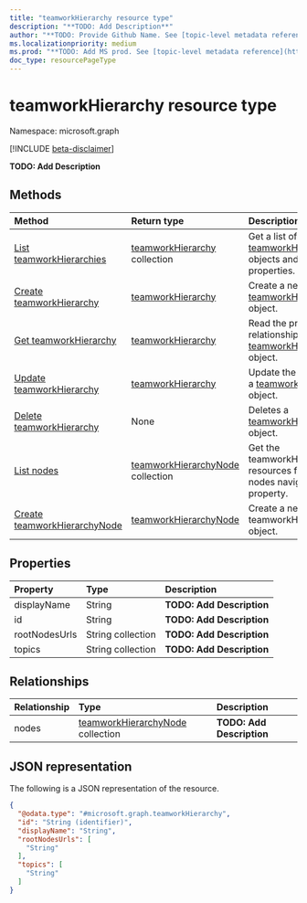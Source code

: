 ```yaml
---
title: "teamworkHierarchy resource type"
description: "**TODO: Add Description**"
author: "**TODO: Provide Github Name. See [topic-level metadata reference](https://msgo.azurewebsites.net/add/document/guidelines/metadata.html#topic-level-metadata)**"
ms.localizationpriority: medium
ms.prod: "**TODO: Add MS prod. See [topic-level metadata reference](https://msgo.azurewebsites.net/add/document/guidelines/metadata.html#topic-level-metadata)**"
doc_type: resourcePageType
---
```


# teamworkHierarchy resource type

Namespace: microsoft.graph

[!INCLUDE [beta-disclaimer](../../includes/beta-disclaimer.md)]

**TODO: Add Description**

## Methods
|Method|Return type|Description|
|:---|:---|:---|
|[List teamworkHierarchies](../api/teamworkhierarchy-list.md)|[teamworkHierarchy](../resources/teamworkhierarchy.md) collection|Get a list of the [teamworkHierarchy](../resources/teamworkhierarchy.md) objects and their properties.|
|[Create teamworkHierarchy](../api/teamworkhierarchy-post-hierarchies.md)|[teamworkHierarchy](../resources/teamworkhierarchy.md)|Create a new [teamworkHierarchy](../resources/teamworkhierarchy.md) object.|
|[Get teamworkHierarchy](../api/teamworkhierarchy-get.md)|[teamworkHierarchy](../resources/teamworkhierarchy.md)|Read the properties and relationships of a [teamworkHierarchy](../resources/teamworkhierarchy.md) object.|
|[Update teamworkHierarchy](../api/teamworkhierarchy-update.md)|[teamworkHierarchy](../resources/teamworkhierarchy.md)|Update the properties of a [teamworkHierarchy](../resources/teamworkhierarchy.md) object.|
|[Delete teamworkHierarchy](../api/teamworkhierarchy-delete.md)|None|Deletes a [teamworkHierarchy](../resources/teamworkhierarchy.md) object.|
|[List nodes](../api/teamworkhierarchy-list-nodes.md)|[teamworkHierarchyNode](../resources/teamworkhierarchynode.md) collection|Get the teamworkHierarchyNode resources from the nodes navigation property.|
|[Create teamworkHierarchyNode](../api/teamworkhierarchy-post-nodes.md)|[teamworkHierarchyNode](../resources/teamworkhierarchynode.md)|Create a new teamworkHierarchyNode object.|

## Properties
|Property|Type|Description|
|:---|:---|:---|
|displayName|String|**TODO: Add Description**|
|id|String|**TODO: Add Description**|
|rootNodesUrls|String collection|**TODO: Add Description**|
|topics|String collection|**TODO: Add Description**|

## Relationships
|Relationship|Type|Description|
|:---|:---|:---|
|nodes|[teamworkHierarchyNode](../resources/teamworkhierarchynode.md) collection|**TODO: Add Description**|

## JSON representation
The following is a JSON representation of the resource.
<!-- {
  "blockType": "resource",
  "keyProperty": "id",
  "@odata.type": "microsoft.graph.teamworkHierarchy",
  "openType": false
}
-->
``` json
{
  "@odata.type": "#microsoft.graph.teamworkHierarchy",
  "id": "String (identifier)",
  "displayName": "String",
  "rootNodesUrls": [
    "String"
  ],
  "topics": [
    "String"
  ]
}
```

